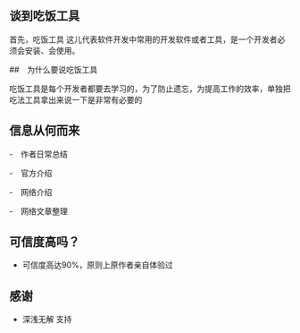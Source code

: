 ## 谈到吃饭工具

首先，吃饭工具 这儿代表软件开发中常用的开发软件或者工具，是一个开发者必须会安装、会使用。

##　为什么要说吃饭工具

吃饭工具是每个开发者都要去学习的，为了防止遗忘，为提高工作的效率，单独把吃法工具拿出来说一下是非常有必要的

## 信息从何而来

-　作者日常总结

-　官方介绍

-　网络介绍

-　网络文章整理

## 可信度高吗？
- 可信度高达90%，原则上原作者亲自体验过
## 感谢
- 深浅无解 支持